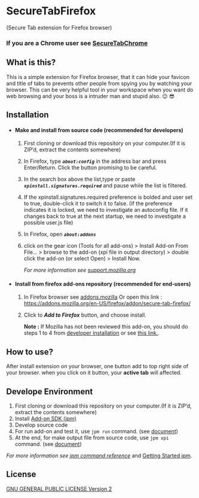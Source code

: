 # SecureTabFirefox
(Secure Tab extension for Firefox browser)

### If you are a **Chrome** user see [SecureTabChrome](https://github.com/arVahedi/SecureTabChrome)

## What is this?

This is a simple extension for Firefox browser, that it can hide your favicon and title of tabs to prevents other people from spying you by watching your browser. This can be very helpful tool in your workspace when you want do web browsing and your boss is a intruder man and stupid also. :wink: :sunglasses:

## Installation

- #### Make and install from source code (recommended for developers)

   1. First cloning or download this repository on your computer.(If it is ZIP’d, extract the contents somewhere)
   2. In Firefox, type **_`about:config`_** in the address bar and press Enter/Return. Click the button promising to be careful.
   3. In the search box above the list,type or paste **_`xpinstall.signatures.required`_** and pause while the list is filtered.
   4. If the xpinstall.signatures.required preference is bolded and user set to true, double-click it to switch it to false.
     (If the preference indicates it is locked, we need to investigate an autoconfig file. If it changes back to true at the next startup, we need to investigate a possible user.js file)
   5. In Firefox, open **_`about:addons`_**
   6. click on the gear icon (Tools for all add-ons) > Install Add-on From File... > browse to the add-on (xpi file in output    directory) > double click the add-on (or select Open) > Install Now.

       _For more information see [support.mozilla.org](https://support.mozilla.org/en-US/questions/785686)_

- #### Install from firefox add-ons repository (recommended for end-users)

   1. In Firefox browser see [addons.mozilla](https://addons.mozilla.org/en-US/firefox/addon/secure-tab-firefox/) Or open       this link : https://addons.mozilla.org/en-US/firefox/addon/secure-tab-firefox/
   2. Click to **_Add to Firefox_** button, and choose install.

      **Note :** If Mozilla has not been reviewed this add-on, you should do steps 1 to 4 from [developer installation](https://github.com/arVahedi/SecureTabFirefox/blob/master/README.md#make-and-install-from-source-code-recommended-for-developers) or see [this link.](https://support.mozilla.org/en-US/questions/1078339).

## How to use?

After install extension on your browser, one button add to top right side of your browser. when you click on it button, your **active tab** will affected.

## Develope Environment

1. First cloning or download this repository on your computer.(If it is ZIP’d, extract the contents somewhere)
2. Install [Add-on SDK (jpm)](https://developer.mozilla.org/en-US/Add-ons/SDK/Tools/jpm#Installation)
3. Develop source code
4. For run add-on and test it, use `jpm run` command. (see [document](https://developer.mozilla.org/en-US/Add-ons/SDK/Tools/jpm#jpm_run))
5. At the end, for make output file from source code, use `jpm xpi` command. (see [document](https://developer.mozilla.org/en-US/Add-ons/SDK/Tools/jpm#jpm_xpi))

_For more information see [jpm command reference](https://developer.mozilla.org/en-US/Add-ons/SDK/Tools/jpm#Command_reference)_ and [Getting Started jpm](https://developer.mozilla.org/en-US/Add-ons/SDK/Tutorials/Getting_Started_(jpm)).

## License

[GNU GENERAL PUBLIC LICENSE Version 2](https://www.gnu.org/licenses/old-licenses/gpl-2.0.en.html)

